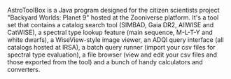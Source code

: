 AstroToolBox is a Java program designed for the citizen scientists project "Backyard Worlds: Planet 9" hosted at the Zooniverse platform. It's a tool set that contains a catalog search tool (SIMBAD, Gaia DR2, AllWISE and CatWISE), a spectral type lookup feature (main sequence, M-L-T-Y and white dwarfs), a WiseView-style image viewer, an ADQl query interface (all catalogs hosted at IRSA), a batch query runner (import your csv files for spectral type evaluation), a file browser (view and edit your csv files and those exported from the tool) and a bunch of handy calculators and converters.
